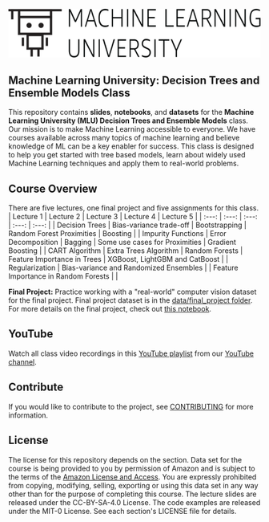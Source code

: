 ![logo](data/MLU_Logo.png)
## Machine Learning University: Decision Trees and Ensemble Models Class

This repository contains __slides__, __notebooks__, and __datasets__ for the __Machine Learning University (MLU) Decision Trees and Ensemble Models__ class. Our mission is to make Machine Learning accessible to everyone. We have courses available across many topics of machine learning and believe knowledge of ML can be a key enabler for success. This class is designed to help you get started with tree based models, learn about widely used Machine Learning techniques and apply them to real-world problems.

## Course Overview
There are five lectures, one final project and five assignments for this class.
| Lecture 1 | Lecture 2 | Lecture 3 | Lecture 4 | Lecture 5 |
| :---: | :---: | :---: | :---: | :---: |
| Decision Trees | Bias-variance trade-off | Bootstrapping | Random Forest Proximities | Boosting |
| Impurity Functions | Error Decomposition | Bagging | Some use cases for Proximities | Gradient Boosting |
| CART Algorithm | Extra Trees Algorithm | Random Forests | Feature Importance in Trees | XGBoost, LightGBM and CatBoost |
| Regularization | Bias-variance and Randomized Ensembles |  | Feature Importance in Random Forests |  |

__Final Project:__ Practice working with a "real-world" computer vision dataset for the final project. Final project dataset is in the [data/final_project folder](https://github.com/aws-samples/aws-machine-learning-university-dte/tree/main/data/final_project). For more details on the final project, check out [this notebook](https://github.com/aws-samples/aws-machine-learning-university-dte/blob/main/notebooks/final_project/DTE-FINAL-PROJECT.ipynb).

## YouTube
Watch all class video recordings in this [YouTube playlist](https://www.youtube.com/playlist?list=PL8P_Z6C4GcuXrj9crYtU_XaYh3Jac4x0p) from our [YouTube channel](https://www.youtube.com/channel/UC12LqyqTQYbXatYS9AA7Nuw/playlists).

## Contribute
If you would like to contribute to the project, see [CONTRIBUTING](CONTRIBUTING.md) for more information.

## License
The license for this repository depends on the section.  Data set for the course is being provided to you by permission of Amazon and is subject to the terms of the [Amazon License and Access](https://www.amazon.com/gp/help/customer/display.html?nodeId=201909000). You are expressly prohibited from copying, modifying, selling, exporting or using this data set in any way other than for the purpose of completing this course. The lecture slides are released under the CC-BY-SA-4.0 License.  The code examples are released under the MIT-0 License. See each section's LICENSE file for details.
